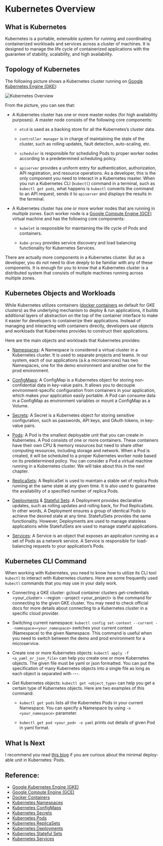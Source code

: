 # Kubernetes Overview

## What is Kubernetes
Kubernetes is a portable, extensible system for running and coordinating containerized workloads and services across a cluster of machines. 
It is designed to manage the life cycle of containerized applications with the guarantee of stability, scalability, and high availability.

## Topology of Kubernetes
The following picture shows a Kubernetes cluster running on [Google Kubernetes Engine (GKE)](https://cloud.google.com/kubernetes-engine):

![Kubernetes Overview](https://github.com/azhuox/blogs/blob/master/kubernetes/overview/assets/k8s-overview.png?raw=true)

From the picture, you can see that:

* A Kubernetes cluster has one or more master nodes (for high availability purposes). A master node consists of the following core components:

    - `etcd` is used as a backing store for all the Kubernetes’s cluster data.

    - `controller manager` is in charge of maintaining the state of the cluster, such as rolling updates, fault detection, auto-scaling, etc.

    - `scheduler` is responsible for scheduling Pods to proper worker nodes according to a predetermined scheduling policy.

    - `apiserver` provides a uniform entry for authentication, authorization, API registration, and resource operations. 
    As a developer, this is the only component you need to interact in a Kubernetes master. 
    When you run a Kubernetes CLI (`kubectl`) command in a terminal, such as `kubectl get pods`, what happens is `kubectl` converts the command to an API request, 
    sends it to `apiserver` and displays the results in the terminal. 

* A Kubernetes cluster has one or more worker nodes that are running in multiple zones. Each worker node is a [Google Compute Engine (GCE)](https://cloud.google.com/compute) virtual machine and has the following core components:

    - `kubelet` is responsible for maintaining the life cycle of Pods and containers.

    - `kube-proxy` provides service discovery and load balancing functionality for Kubernetes Services.

There are actually more components in a Kubernetes cluster. But as a developer, you do not need to dive deeply to be familiar with any of these components. It is enough for you to know that a Kubernetes cluster is a distributed system that consists of multiple machines running across multiple zones.

## Kubernetes Objects and Workloads
While Kubernetes utilizes containers ([docker containers](https://www.docker.com/resources/what-container) as default for GKE clusters) 
as the underlying mechanism to deploy & run applications, it builds additional layers of abstraction on the top of the container interface to 
make it easier for developers to containerize their applications. Instead of managing and interacting with containers directly, 
developers use objects and workloads that Kubernetes provides to construct their applications.

Here are the main objects and workloads that Kubernetes provides:

* [Namespaces](https://kubernetes.io/docs/concepts/overview/working-with-objects/namespaces/): A Namespace is considered a virtual cluster in a Kubernetes cluster. It is used to separate projects and teams. 
In our system, each of our applications (a.k.a microservices) has two Namespaces, one for the demo environment and another one for the prod environment.

* [ConfigMaps](https://kubernetes.io/docs/concepts/configuration/configmap/): A ConfigMap is a Kubernetes object for storing non-confidential data in key-value pairs. 
It allows you to decouple environment-specific configuration from containers in your application, which makes your application easily portable. 
A Pod can consume data in a ConfigMap as environment variables or mount a ConfigMap as a Volume. 

* [Secrets](https://kubernetes.io/docs/concepts/configuration/secret/): A Secret is a Kubernetes object for storing sensitive configuration, such as passwords, API keys, and OAuth tokens, in key-value pairs.

* [Pods](https://kubernetes.io/docs/concepts/workloads/pods/): A Pod is the smallest deployable unit that you can create in Kubernetes. 
A Pod consists of one or more containers. These containers have their own CPU & memory resources but need to share other computing resources, including storage and network. 
When a Pod is created, it will be scheduled to a proper Kubernetes worker node based on its predetermined policy. 
You can consider a Pod a virtual machine running in a Kubernetes cluster. We will take about this in the next chapter.

* [ReplicaSets](https://kubernetes.io/docs/concepts/workloads/controllers/replicaset/): A ReplicaSet is used to maintain a stable set of replica Pods running at the same state at any given time. 
It is also used to guarantee the availability of a specified number of replica Pods.

* [Deployments](https://kubernetes.io/docs/concepts/workloads/controllers/deployment/) & [Stateful Sets](https://kubernetes.io/docs/concepts/workloads/controllers/statefulset/): A Deployment provides declarative updates, such as rolling updates and rolling back, for Pod ReplicaSets.  
In other words, A Deployment ensures a group of identical Pods to achieve the desired state at any time. StatefulSets provides the same functionality. 
However, Deployments are used to manage stateless applications while StatefulSets are used to manage stateful applications.

* [Services](https://kubernetes.io/docs/concepts/services-networking/service/): A Service is an object that exposes an application running as a set of Pods as a network service. A Service is responsible for load-balancing requests to your application’s Pods.

## Kubernetes CLI Command

When working with Kubernetes, you need to know how to utilize its CLI tool `kubectl` to interact with Kubernetes clusters. Here are some frequently used `kubectl` commands that you may use in your daily work.

* Connecting a GKE cluster: gcloud container clusters get-credentials <your_cluster> --region <region> --project <your_project> is the command for connecting to the given GKE cluster. You may need to check official docs for more details about connecting to a Kubernetes cluster in a specific cloud provider.

* Switching current namespace: `kubectl config set-context --current --namespace=<your_namespace>` switches your current context (Namespace) to the given Namespace. This command is useful when you need to switch between the demo and prod environment for a microservice.

* Create one or more Kubernetes objects: `kubectl apply -f <a_yaml_or_json_file>` can help you create one or more Kubernetes objects. The given file must be yaml or json formatted. You can put the specification of many Kubernetes objects into a single file as long as each object is separated with ---.

* Get Kubernetes objects: `kubectl get <object_type>` can help you get a certain type of Kubernetes objects. Here are two examples of this command:

    - `kubectl get pods` lists all the Kubernetes Pods in your current Namespace. You can specify a Namespace by using `-n <your_namespace>` parameter.

    - `kubectl get pod <your_pod> -o yaml` prints out details of given Pod in yaml format. 

## What Is Next

I recommend you read [this blog](https://github.com/azhuox/blogs/blob/master/kubernetes/pods/README.md) if you are curious about the minimal deploy-able unit in Kubernetes: Pods.

## Reference:

- [Google Kubernetes Engine (GKE)](https://cloud.google.com/kubernetes-engine)
- [Google Compute Engine (GCE)](https://cloud.google.com/compute)
- [Docker Containers](https://www.docker.com/resources/what-container)
- [Kubernetes Namespaces](https://kubernetes.io/docs/concepts/overview/working-with-objects/namespaces/)
- [Kubernetes ConfigMaps](https://kubernetes.io/docs/concepts/configuration/configmap/)
- [Kubernetes Secrets](https://kubernetes.io/docs/concepts/configuration/secret/)
- [Kubernetes Pods](https://kubernetes.io/docs/concepts/workloads/pods/)
- [Kubernetes ReplicaSets](https://kubernetes.io/docs/concepts/workloads/controllers/replicaset/)
- [Kubernetes Deployments](https://kubernetes.io/docs/concepts/workloads/controllers/deployment/)
- [Kubernetes Stateful Sets](https://kubernetes.io/docs/concepts/workloads/controllers/statefulset/)
- [Kubernetes Services](https://kubernetes.io/docs/concepts/services-networking/service/)
